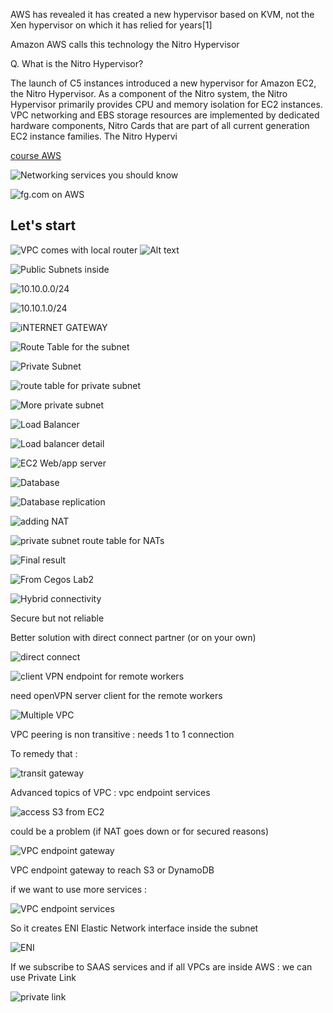 AWS has revealed it has created a new hypervisor based on KVM, not the Xen hypervisor on which it has relied for years[1]

Amazon AWS calls this technology the Nitro Hypervisor

Q. What is the Nitro Hypervisor?

The launch of C5 instances introduced a new hypervisor for Amazon EC2, the Nitro Hypervisor. As a component of the Nitro system, the Nitro Hypervisor primarily provides CPU and memory isolation for EC2 instances. VPC networking and EBS storage resources are implemented by dedicated hardware components, Nitro Cards that are part of all current generation EC2 instance families. The Nitro Hypervi




[course AWS](https://www.youtube.com/watch?v=XZbvQWkpJTI)

![Networking services you should know](image-1.png)


![fg.com on AWS](image-2.png)

## Let's start


![VPC comes with local router](image-3.png)
![Alt text](image-15.png)

![Public Subnets inside](image-4.png)

![10.10.0.0/24](image-5.png)

![10.10.1.0/24](image-6.png)

![iNTERNET GATEWAY](image-7.png)

![Route Table for the subnet](image-8.png)

![Private Subnet](image-9.png)

![route table for private subnet](image-10.png)

![More private subnet](image-11.png)

![Load Balancer](image-12.png)

![Load balancer detail](image-17.png)

![EC2 Web/app server](image-13.png)

![Database](image-14.png)

![Database replication](image-16.png)

![adding NAT](image-18.png)

![private subnet route table for NATs](image-19.png)

![Final result](image-31.png)

![From Cegos Lab2](image-30.png)

![Hybrid connectivity](image-20.png)

Secure but not reliable

Better solution with direct connect partner (or on your own)

![direct connect](image-21.png)

![client VPN endpoint for remote workers](image-22.png)

need openVPN server client for the remote workers

![Multiple VPC](image-23.png)

VPC peering is non transitive : needs 1 to 1 connection

To remedy that :

![transit gateway](image-24.png)

Advanced topics of VPC : vpc endpoint services

![access S3 from EC2](image-25.png)

could be a problem (if NAT goes down or for secured reasons)

![VPC endpoint gateway](image-26.png)

VPC endpoint gateway to reach S3 or DynamoDB

if we want to use more services : 

![VPC endpoint services](image-27.png)

So it creates ENI Elastic Network interface inside the subnet

![ENI](image-28.png)

If we subscribe to SAAS services and if all VPCs are inside AWS : we can use Private Link

![private link](image-29.png)



